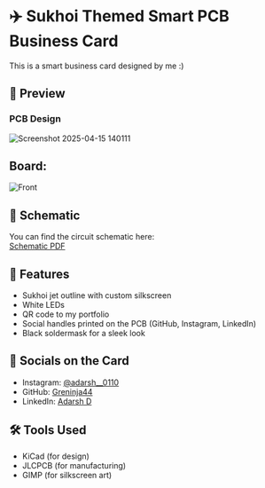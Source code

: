 # ✈️ Sukhoi Themed Smart PCB Business Card

This is a smart business card designed by me :) 

## 📸 Preview

### PCB Design
![Screenshot 2025-04-15 140111](https://github.com/user-attachments/assets/9a94e2d8-3f0a-4c03-8ec8-20d2c991ff95)

## Board:
![Front](https://github.com/user-attachments/assets/2fe4359b-d65b-4a48-9ddb-06134e86ad1d)



## 🧾 Schematic

You can find the circuit schematic here:  
[Schematic PDF](./Schematic.pdf)

## 🔧 Features

- Sukhoi jet outline with custom silkscreen
- White LEDs
- QR code to my portfolio
- Social handles printed on the PCB (GitHub, Instagram, LinkedIn)
- Black soldermask for a sleek look

## 🔗 Socials on the Card

- Instagram: [@adarsh__0110](https://instagram.com/adarsh__0110)
- GitHub: [Greninja44](https://github.com/Greninja44)
- LinkedIn: [Adarsh D](https://linkedin.com/in/adarsh-d)

## 🛠️ Tools Used

- KiCad (for design)
- JLCPCB (for manufacturing)
- GIMP (for silkscreen art)

